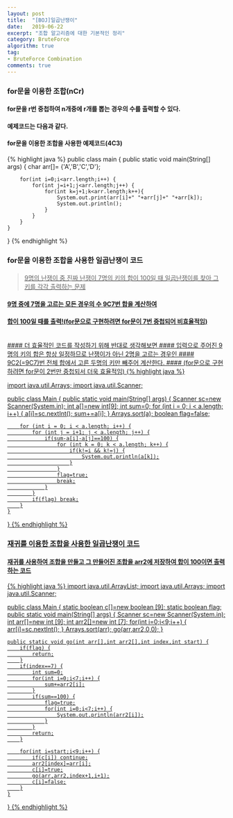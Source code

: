 ```yaml
---
layout: post
title:  "[BOJ]일곱난쟁이"
date:   2019-06-22
excerpt: "조합 알고리즘에 대한 기본적인 정리"
category: BruteForce
algorithm: true
tag:
- BruteForce Combination
comments: true
---
```

### for문을 이용한 조합(nCr)
#### for문을 r번 중첩하여 n개중에 r개를 뽑는 경우의 수를 출력할 수 있다.
#### 예제코드는 다음과 같다.

#### for문을 이용한 조합을 사용한 예제코드(4C3)
{% highlight java %}
public class main {
	public static void main(String[] args) {
		char arr[]= {'A','B','C','D'};

		for(int i=0;i<arr.length;i++) {
			for(int j=i+1;j<arr.length;j++) {
				for(int k=j+1;k<arr.length;k++){
					System.out.print(arr[i]+" "+arr[j]+" "+arr[k]);
					System.out.println();
				}
			}
		}		
	}
}
{% endhighlight %}

### for문을 이용한 조합을 사용한 일곱난쟁이 코드
#### <a href="boj.kr/2309">
> 9명의 난쟁이 중 진짜 난쟁이 7명의 키의 합이 100일 때
일곱난쟁이를 찾아 그 키를 각각 출력하는 문제

#### 9명 중에 7명을 고르는 모든 경우의 수 9C7번 합을 계산하여
#### 합이 100일 때를 출력!(for문으로 구현하려면 for문이 7번 중첩되어 비효율적임)
<br>
#### 더 효율적인 코드를 작성하기 위해 반대로 생각해보면
#### 입력으로 주어진 9명의 키의 합은 항상 일정하므로 난쟁이가 아닌 2명을 고르는 경우인
#### 9C2(=9C7)번 전체 합에서 고른 두명의 키만 빼주어 계산한다.
#### (for문으로 구현하려면 for문이 2번만 중첩되서 더욱 효율적임)
{% highlight java %}

import java.util.Arrays;
import java.util.Scanner;

public class Main {
	public static void main(String[] args) {
		Scanner sc=new Scanner(System.in);
		int a[]=new int[9];
		int sum=0;
		for (int i = 0; i < a.length; i++) {
			a[i]=sc.nextInt();
			sum+=a[i];
		}
		Arrays.sort(a);
		boolean flag=false;

		for (int i = 0; i < a.length; i++) {
			for (int j = i+1; j < a.length; j++) {
				if(sum-a[i]-a[j]==100) {
					for (int k = 0; k < a.length; k++) {
						if(k!=i && k!=j) {
							System.out.println(a[k]);
						}
					}
					flag=true;
					break;
				}
			}
			if(flag) break;
		}
	}
}
{% endhighlight %}

### 재귀를 이용한 조합을 사용한 일곱난쟁이 코드
#### 재귀를 사용하여 조합을 만들고 그 만들어진 조합을 arr2에 저장하여 합이 100이면 출력하는 코드
{% highlight java %}
import java.util.ArrayList;
import java.util.Arrays;
import java.util.Scanner;

public class Main {
	static boolean c[]=new boolean [9];
	static boolean flag;
	public static void main(String[] args) {
		Scanner sc=new Scanner(System.in);
		int arr[]=new int [9];
		int arr2[]=new int [7];
		for(int i=0;i<9;i++) {
			arr[i]=sc.nextInt();
		}
		Arrays.sort(arr);
		go(arr,arr2,0,0);
	}

	public static void go(int arr[],int arr2[],int index,int start) {
		if(flag) {
			return;
		}
		if(index==7) {
			int sum=0;
			for(int i=0;i<7;i++) {
				sum+=arr2[i];
			}
			if(sum==100) {
				flag=true;
				for(int i=0;i<7;i++) {
					System.out.println(arr2[i]);
				}
			}
			return;
		}

		for(int i=start;i<9;i++) {
			if(c[i]) continue;
			arr2[index]=arr[i];
			c[i]=true;
			go(arr,arr2,index+1,i+1);
			c[i]=false;
		}
	}
}
{% endhighlight %}
